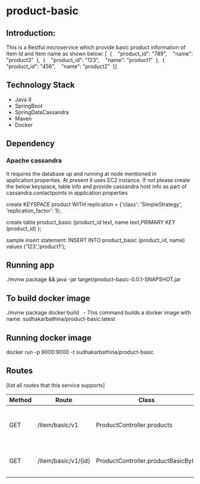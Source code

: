# product-basic
## Introduction:
This is a Restful microservice which provide basic product information of Item Id and Item name as shown below:
[  {    "product_id": "789",    "name": "product3"  },  {    "product_id": "123",    "name": "product1"  },  {    "product_id": "456",    "name": "product2"  }]

## Technology Stack
* Java 8
* SpringBoot
* SpringDataCassandra
* Maven
* Docker

## Dependency
### Apache cassandra
It requires the database up and running at node mentioned in application.properties. At present it uses EC2 instance.
If not please create the below keyspace, table info and provide cassandra host info as part of cassandra.contactpoints in application.properties

create KEYSPACE product WITH replication = {'class': 'SimpleStrategy', 'replication_factor': 1};

create table product_basic (product_id text, name text,PRIMARY KEY (product_id) );

sample insert statement: INSERT INTO product_basic (product_id, name) values ('123','product1');

## Running app

./mvnw package && java -jar target/product-basic-0.0.1-SNAPSHOT.jar

## To build docker image

./mvnw package docker:build   - This command builds a docker image with name: sudhakarbathina/product-basic:latest

## Running docker image

docker run -p 9000:9000 -t sudhakarbathina/product-basic   

## Routes

[list all routes that this service supports]

| Method | Route | Class | Description
| ------ | ----- | ----- | -----------
| GET | /item/basic/v1 | ProductController.products | Lists all ItemIds available along with their names
| GET | /item/basic/v1/{id} | ProductController.productBasicById | Provides requested Itemid and name

